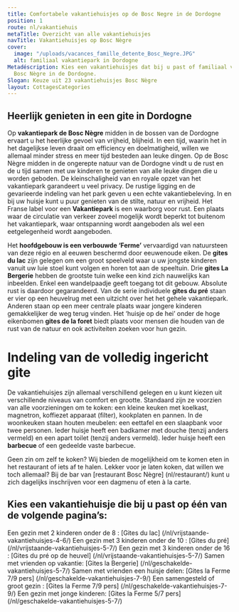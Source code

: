 ```yaml
---
title: Comfortabele vakantiehuisjes op de Bosc Negre in de Dordogne
position: 1
route: nl/vakantiehuis
metaTitle: Overzicht van alle vakantiehuisjes
navTitle: Vakantiehuisjes op Bosc Nègre
cover:
  image: "/uploads/vacances_famille_detente_Bosc_Negre.JPG"
  alt: familiaal vakantiepark in Dordogne
Metadéscription: Kies een vakantiehuisjes dat bij u past of familiaal vakantiepark
  Bosc Nègre in de Dordogne.
Slogan: Keuze uit 23 vakantiehuisjes Bosc Nègre
layout: CottagesCategories
---
```


## Heerlijk genieten in een gite in Dordogne

Op **vakantiepark de Bosc Nègre** midden in de bossen van de Dordogne ervaart u het heerlijke gevoel van vrijheid, blijheid. In een tijd, waarin het in het dagelijkse leven draait om efficiency en doelmatigheid, willen we allemaal minder stress en meer tijd besteden aan leuke dingen. Op de Bosc Nègre midden in de ongerepte natuur van de Dordogne vindt u de rust en de u tijd samen met uw kinderen te genieten van alle leuke dingen die u worden geboden. 
De kleinschaligheid van en royale opzet van het vakantiepark garandeert u veel privacy. De rustige ligging en de gevarieerde indeling van het park geven u een echte vakantiebeleving. In en bij uw huisje kunt u puur genieten van de stilte, natuur en vrijheid. Het Franse label voor een **Vakantiepark** is een waarborg voor rust. Een plaats waar de circulatie van verkeer zoveel mogelijk wordt beperkt tot buitenom het vakantiepark, waar ontspanning wordt aangeboden als wel een eetgelegenheid wordt aangeboden. 

Het **hoofdgebouw is een verbouwde ‘Ferme’** vervaardigd van natuursteen van deze régio en al eeuwen beschermd door eeuwenoude eiken. 
De **gites du lac** zijn gelegen om een groot speelveld waar u uw jongste kinderen vanuit uw luie stoel kunt volgen en horen tot aan de speeltuin. 
Drie **gites La Bergerie** hebben de grootste tuin welke een kind zich nauwelijks kan inbeelden. Enkel een wandelpaadje geeft toegang tot dit gebouw. Absolute rust is daardoor gegarandeerd. 
Van de serie individuele **gites du pré** staan er vier op een heuvelrug met een uitzicht over het het gehele vakantiepark. Anderen staan op een meer centrale plaats waar jongere kinderen gemakkelijker de weg terug vinden. 
Het ‘huisje op de hei’ onder de hoge eikenbomen **gites de la foret** biedt plaats voor mensen die houden van de rust van de natuur en ook activiteiten zoeken voor hun gezin. 

# Indeling van de volledig ingericht gite
De vakantiehuisjes zijn allemaal verschillend gelegen en u kunt kiezen uit verschillende niveaus van comfort en grootte. Standaard zijn ze voorzien van alle voorzieningen om te koken: een kleine keuken met koelkast, magnetron, koffiezet apparaat (filter), kookplaten en pannen. In de woonkeuken staan houten meubelen: een eettafel en een slaapbank voor twee personen. Ieder huisje heeft een badkamer met douche (tenzij anders vermeld) en een apart toilet (tenzij anders vermeld). Ieder huisje heeft een **barbecue** of een gedeelde vaste barbecue. 

Geen zin om zelf te koken? Wij bieden de mogelijkheid om te komen eten in het restaurant of iets af te halen. Lekker voor je laten koken, dat willen we toch allemaal? Bij de bar van [restaurant Bosc Nègre] (nl/restaurant/) kunt u zich dagelijks inschrijven voor een dagmenu of eten à la carte. 

## Kies een vakantiehuisje die bij u past op één van de volgende pagina’s:
Een gezin met  2 kinderen onder de 8 : [Gites du lac] (/nl/vrijstaande-vakantiehuisjes-4-6/)
Een gezin met 3 kinderen onder de 10 : [Gites du pré] (/nl/vrijstaande-vakantiehuisjes-5-7/)
Een gezin met 3 kinderen onder de 16 : [Gites du pré op de heuvel]  (/nl/vrijstaande-vakantiehuisjes-5-7/)
Samen met vrienden op vakantie:  [Gites la Bergerie] (/nl/geschakelde-vakantiehuisjes-5-7/)
Samen met vrienden een huisje delen: [Gites la Ferme  7/9 pers] (/nl/geschakelde-vakantiehuisjes-7-9/)
Een samengesteld of groot gezin : [Gites la Ferme  7/9 pers] (/nl/geschakelde-vakantiehuisjes-7-9/)
Een gezin met jonge kinderen: [Gites la Ferme 5/7 pers] (/nl/geschakelde-vakantiehuisjes-5-7/)

